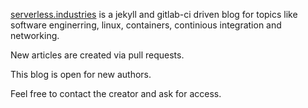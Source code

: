 [serverless.industries](https://serverless.industries) is a jekyll and gitlab-ci driven
blog for topics like software enginerring, linux, containers, continious integration
and networking.

New articles are created via pull requests.

This blog is open for new authors. 

Feel free to contact the creator and ask for access.
